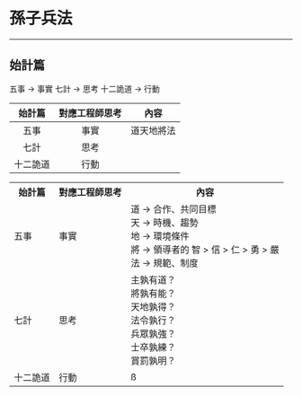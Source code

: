 # 孫子兵法
---
## 始計篇
五事 -> 事實
七計 -> 思考
十二詭道 -> 行動


始計篇 | 對應工程師思考 | 內容
:---:|:---:|:---:
五事|事實|道天地將法
七計|思考|
十二詭道|行動|

<table>
    <tr>
        <th>始計篇</th>
        <th>對應工程師思考</th>
        <th>內容</th>
    </tr>
    <tr>
        <td>五事</td>
        <td>事實</td>
        <td>
            道 -> 合作、共同目標<br>
            天 -> 時機、趨勢<br>
            地 -> 環境條件<br>
            將 -> 領導者的 智 > 信 > 仁 > 勇 > 嚴<br>
            法 -> 規範、制度
        </td>
    </tr>
    <tr>
        <td>七計</td>
        <td>思考</td>
        <td>
            主孰有道？<br>
            將孰有能？<br>
            天地孰得？<br>
            法令孰行？<br>
            兵眾孰強？<br>
            士卒孰練？<br>
            賞罰孰明？
        </td>
    </tr>
    <tr>
        <td>十二詭道</td>
        <td>行動</td>
        <td>ß
        </td>
    </tr>
</table>